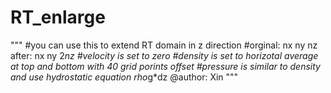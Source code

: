 # RT_enlarge
"""
#you can use this to extend RT domain in z direction
#orginal: nx ny nz after: nx ny 2*nz
#velocity is set to zero 
#density is set to horizotal average at top and bottom with 40 grid porints offset
#pressure is similar to density and use hydrostatic equation rho*g*dz
@author: Xin
"""
